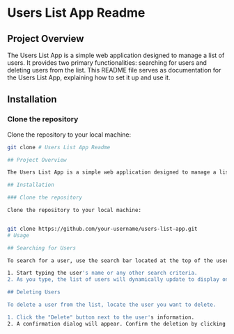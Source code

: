 # Users List App Readme

## Project Overview

The Users List App is a simple web application designed to manage a list of users. It provides two primary functionalities: searching for users and deleting users from the list. This README file serves as documentation for the Users List App, explaining how to set it up and use it.

## Installation

### Clone the repository

Clone the repository to your local machine:

```bash
git clone # Users List App Readme

## Project Overview

The Users List App is a simple web application designed to manage a list of users. It provides two primary functionalities: searching for users and deleting users from the list. This README file serves as documentation for the Users List App, explaining how to set it up and use it.

## Installation

### Clone the repository

Clone the repository to your local machine:


git clone https://github.com/your-username/users-list-app.git
# Usage

## Searching for Users

To search for a user, use the search bar located at the top of the user list.

1. Start typing the user's name or any other search criteria.
2. As you type, the list of users will dynamically update to display only the users that match your search query.

## Deleting Users

To delete a user from the list, locate the user you want to delete.

1. Click the "Delete" button next to the user's information.
2. A confirmation dialog will appear. Confirm the deletion by clicking "Yes," or cancel by clicking "No."


